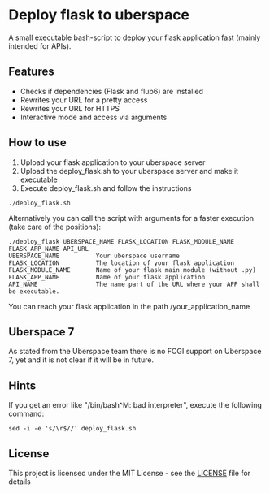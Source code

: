 # Deploy flask to uberspace

A small executable bash-script to deploy your flask application fast (mainly intended for APIs).

## Features

* Checks if dependencies (Flask and flup6) are installed
* Rewrites your URL for a pretty access
* Rewrites your URL for HTTPS
* Interactive mode and access via arguments

## How to use

1. Upload your flask application to your uberspace server
2. Upload the deploy_flask.sh to your uberspace server and make it executable
3. Execute deploy_flask.sh and follow the instructions

```
./deploy_flask.sh
```

Alternatively you can call the script with arguments for a faster execution (take care of the positions):

```
./deploy_flask UBERSPACE_NAME FLASK_LOCATION FLASK_MODULE_NAME FLASK_APP_NAME API_URL
UBERSPACE_NAME          Your uberspace username
FLASK_LOCATION          The location of your flask application
FLASK_MODULE_NAME       Name of your flask main module (without .py)
FLASK_APP_NAME          Name of your flask application
API_NAME                The name part of the URL where your APP shall be executable.
```

You can reach your flask application in the path /your_application_name

## Uberspace 7

As stated from the Uberspace team there is no FCGI support on Uberspace 7, yet and it is not clear if it will be in future.

## Hints

If you get an error like "/bin/bash^M: bad interpreter", execute the following command:

```
sed -i -e 's/\r$//' deploy_flask.sh
```

## License

This project is licensed under the MIT License - see the [LICENSE](LICENSE) file for details
